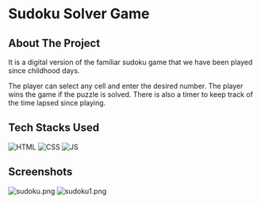 # Sudoku Solver Game

## About The Project

It is a digital version of the familiar sudoku game that we have been played since childhood days.

The player can select any cell and enter the desired number. The player wins the game if the puzzle is solved.
There is also a timer to keep track of the time lapsed since playing.

## Tech Stacks Used


![HTML](https://img.shields.io/badge/html5%20-%23E34F26.svg?&style=for-the-badge&logo=html5&logoColor=white)
![CSS](https://img.shields.io/badge/css3%20-%231572B6.svg?&style=for-the-badge&logo=css3&logoColor=white)
![JS](https://img.shields.io/badge/javascript%20-%23323330.svg?&style=for-the-badge&logo=javascript&logoColor=%23F7DF1E)


## Screenshots

![sudoku.png](https://i.postimg.cc/J0tXMFF1/sudoku.png)
![sudoku1.png](https://i.postimg.cc/C56QxWLJ/sudoku1.png)

